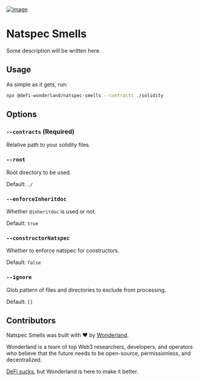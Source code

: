 [![image](https://img.shields.io/npm/v/@defi-wonderland/natspec-smells.svg?style=flat-square)](https://www.npmjs.org/package/@defi-wonderland/natspec-smells)

# Natspec Smells

Some description will be written here.

## Usage

As simple as it gets, run:

```bash
npx @defi-wonderland/natspec-smells --contracts ./solidity
```

## Options

### `--contracts` (Required)

Relative path to your solidity files.

### `--root`

Root directory to be used.

Default: `./`

### `--enforceInheritdoc`

Whether `@inheritdoc` is used or not.

Default: `true`

### `--constructorNatspec`

Whether to enforce natspec for constructors.

Default: `false`

### `--ignore`

Glob pattern of files and directories to exclude from processing.

Default: `[]`

## Contributors

Natspec Smells was built with ❤️ by [Wonderland](https://defi.sucks).

Wonderland is a team of top Web3 researchers, developers, and operators who believe that the future needs to be open-source, permissionless, and decentralized.

[DeFi sucks](https://defi.sucks), but Wonderland is here to make it better.
